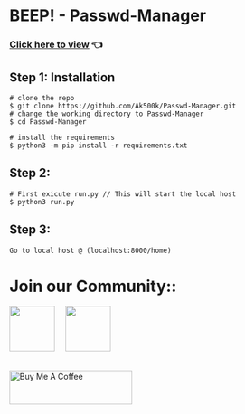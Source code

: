 # BEEP! - Passwd-Manager
### [Click here to view](https://passwdmanager.herokuapp.com/) 👈


## Step 1: Installation

```console
# clone the repo
$ git clone https://github.com/Ak500k/Passwd-Manager.git
# change the working directory to Passwd-Manager
$ cd Passwd-Manager

# install the requirements
$ python3 -m pip install -r requirements.txt
```


## Step 2: 
```
# First exicute run.py // This will start the local host
$ python3 run.py
```
## Step 3: 
```
Go to local host @ (localhost:8000/home)
```



# Join our Community:: 
<a href="https://telegram.me/+cEvv7j4re49jNGZl">
    <img width="80px" src="https://www.vectorlogo.zone/logos/telegram/telegram-icon.svg" /></a>&ensp;&nbsp;&nbsp;
    <a href="https://www.instagram.com/geeky.ak/">
    <img width="80px" src="https://www.vectorlogo.zone/logos/instagram/instagram-icon.svg" />

<br>
    
<br><a href="https://ko-fi.com/geekyak" target="_blank"><img src="https://cdn.buymeacoffee.com/buttons/v2/default-yellow.png" alt="Buy Me A Coffee" style="height: 60px !important;width: 217px !important;" ></a>
